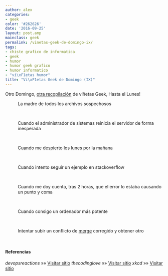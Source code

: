 ```yaml
---
author: alex
categories:
- geek
color: '#262626'
date: '2016-09-25'
layout: post.amp
mainclass: geek
permalink: /vinetas-geek-de-domingo-ix/
tags:
- chiste grafico de informatica
- geek
- humor
- humor geek grafico
- humor informatico
- "vi\xF1etas humor"
title: "Vi\xF1etas Geek de Domingo (IX)"
---
```


Otro Domingo, [otra recopilación][1] de viñetas Geek, Hasta el Lunes!


<!--more--><!--ad-->
<div id="gallery-9" class="gallery galleryid-1825 gallery-columns-1 gallery-size-thumbnail">
<dl class="gallery-item">
<dt class="gallery-icon landscape">
<a href="https://elbauldelprogramador.com/vinetas-geek-de-domingo-ix/the-mother-of-all-suspicious-files/"><amp-img on="tap:lightbox1" role="button" tabindex="0" layout="responsive" src="/img/2013/08/The-Mother-of-All-Suspicious-Files-150x150.png" class="attachment-thumbnail" alt="La madre de todos los archivos sospechosos" aria-describedby="gallery-9-1831" width="150px" height="150px" /></a>
</dt>
<dd class="wp-caption-text gallery-caption" id="gallery-9-1831">
      La madre de todos los archivos sospechosos
    </dd>
</dl>
<br  />
<dl class="gallery-item">
<dt class="gallery-icon landscape">
<a href="https://elbauldelprogramador.com/vinetas-geek-de-domingo-ix/when-the-server-admin-unexpectedly-reboot-the-server/"><amp-img on="tap:lightbox1" role="button" tabindex="0" layout="responsive" src="/img/2013/08/when-the-server-admin-unexpectedly-reboot-the-server-150x150.gif" class="attachment-thumbnail" alt="Cuando el administrador de sistemas reinicia el servidor de forma inesperada" aria-describedby="gallery-9-1832" width="150px" height="150px" /></a>
</dt>
<dd class="wp-caption-text gallery-caption" id="gallery-9-1832">
      Cuando el administrador de sistemas reinicia el servidor de forma inesperada
    </dd>
</dl>
<br  />
<dl class="gallery-item">
<dt class="gallery-icon landscape">
<a href="https://elbauldelprogramador.com/vinetas-geek-de-domingo-ix/when-i-wake-up-on-monday-morning/"><amp-img on="tap:lightbox1" role="button" tabindex="0" layout="responsive" src="/img/2013/08/when-I-wake-up-on-monday-morning-150x150.gif" class="attachment-thumbnail" alt="Cuando me despierto los lunes por la mañana" aria-describedby="gallery-9-1826" width="150px" height="150px" /></a>
</dt>
<dd class="wp-caption-text gallery-caption" id="gallery-9-1826">
      Cuando me despierto los lunes por la mañana
    </dd>
</dl>
<br  />
<dl class="gallery-item">
<dt class="gallery-icon landscape">
<a href="https://elbauldelprogramador.com/vinetas-geek-de-domingo-ix/when-i-try-to-follow-an-example-on-stackoverflow/"><amp-img on="tap:lightbox1" role="button" tabindex="0" layout="responsive" src="/img/2013/08/when-I-try-to-follow-an-example-on-stackoverflow-150x150.gif" class="attachment-thumbnail" alt="Cuando intento seguir un ejemplo en stackoverflow" aria-describedby="gallery-9-1827" width="150px" height="150px" /></a>
</dt>
<dd class="wp-caption-text gallery-caption" id="gallery-9-1827">
      Cuando intento seguir un ejemplo en stackoverflow
    </dd>
</dl>
<br  />
<dl class="gallery-item">
<dt class="gallery-icon landscape">
<a href="https://elbauldelprogramador.com/vinetas-geek-de-domingo-ix/when-i-realize-after-2-hours-that-my-bug-is-caused-by-a-missing-semicolon/"><amp-img on="tap:lightbox1" role="button" tabindex="0" layout="responsive" src="/img/2013/08/when-I-realize-after-2-hours-that-my-bug-is-caused-by-a-missing-semicolon-150x150.gif" class="attachment-thumbnail" alt="Cuando me doy cuenta, tras 2 horas, que el error lo estaba causando un punto y coma" aria-describedby="gallery-9-1828" width="150px" height="150px" /></a>
</dt>
<dd class="wp-caption-text gallery-caption" id="gallery-9-1828">
      Cuando me doy cuenta, tras 2 horas, que el error lo estaba causando un punto y coma
    </dd>
</dl>
<br  />
<dl class="gallery-item">
<dt class="gallery-icon landscape">
<a href="https://elbauldelprogramador.com/vinetas-geek-de-domingo-ix/when-i-get-a-more-powerful-computer/"><amp-img on="tap:lightbox1" role="button" tabindex="0" layout="responsive" src="/img/2013/08/when-I-get-a-more-powerful-computer-150x150.gif" class="attachment-thumbnail" alt="Cuando consigo un ordenador más potente" aria-describedby="gallery-9-1829" width="150px" height="150px" /></a>
</dt>
<dd class="wp-caption-text gallery-caption" id="gallery-9-1829">
      Cuando consigo un ordenador más potente
    </dd>
</dl>
<br  />
<dl class="gallery-item">
<dt class="gallery-icon landscape">
<a href="https://elbauldelprogramador.com/vinetas-geek-de-domingo-ix/trying-to-push-a-merge-conflict-fix-and-receiving-a-merge-conflict/"><amp-img on="tap:lightbox1" role="button" tabindex="0" layout="responsive" src="/img/2013/08/Trying-to-push-a-merge-conflict-fix-and-receiving-a-merge-conflict-150x150.gif" class="attachment-thumbnail" alt="Intentar subir un conflicto de merge corregido y obtener otro" aria-describedby="gallery-9-1830" width="150px" height="150px" /></a>
</dt>
<dd class="wp-caption-text gallery-caption" id="gallery-9-1830">
      Intentar subir un conflicto de <a href="https://elbauldelprogramador.com/mini-tutorial-y-chuleta-de-comandos-git/" title="Git: Mini Tutorial y chuleta de comandos">merge</a> corregido y obtener otro
    </dd>
</dl>
<br  />
</div>

#### Referencias

*devopsreactions* »» <a href="http://devopsreactions.tumblr.com/" target="_blank">Visitar sitio</a>
*thecodinglove* »» <a href="http://thecodinglove.com" target="_blank">Visitar sitio</a>
*xkcd* »» <a href="http://xkcd.com" target="_blank">Visitar sitio</a>



 [1]: https://elbauldelprogramador.com/ "Viñetas Geek de Domingo"